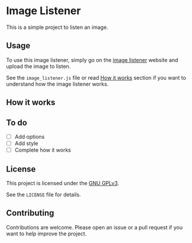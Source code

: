 # Image Listener

This is a simple project to listen an image.

## Usage

To use this image listener, simply go on the [image listener](https://angel-karasu.github.io/image-listener/) website and upload the image to listen.

See the `image_listener.js` file or read [How it works](#how-it-works) section if you want to understand how the image listener works.

## How it works

## To do

- [ ] Add options
- [ ] Add style
- [ ] Complete how it works
  
## License

This project is licensed under the [GNU GPLv3](https://choosealicense.com/licenses/gpl-3.0/).

See the `LICENSE` file for details.

## Contributing

Contributions are welcome. Please open an issue or a pull request if you want to help improve the project.
